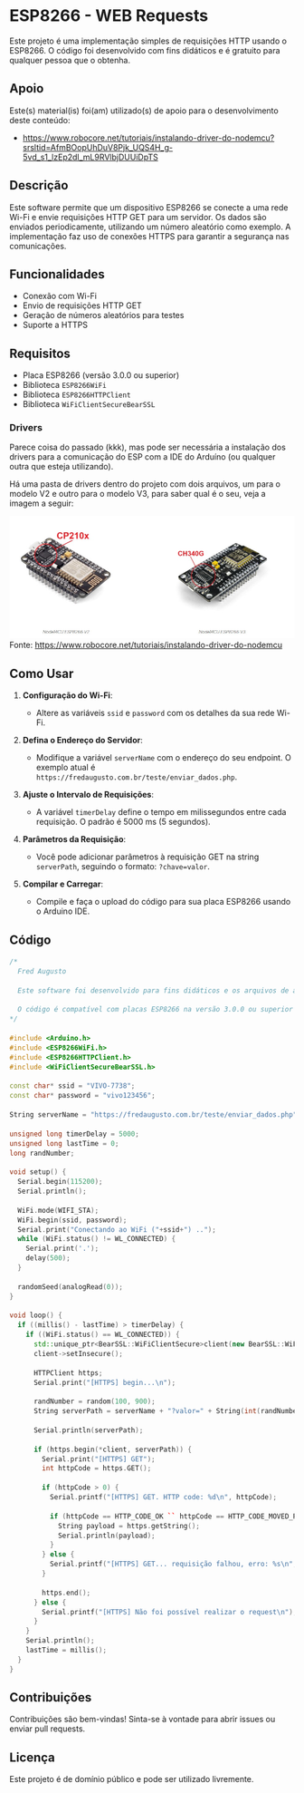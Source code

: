# ESP8266 - WEB Requests

Este projeto é uma implementação simples de requisições HTTP usando o ESP8266. O código foi desenvolvido com fins didáticos e é gratuito para qualquer pessoa que o obtenha.

## Apoio

Este(s) material(is) foi(am) utilizado(s) de apoio para o desenvolvimento deste conteúdo:

- https://www.robocore.net/tutoriais/instalando-driver-do-nodemcu?srsltid=AfmBOopUhDuV8Pjk_UQS4H_g-5vd_s1_lzEp2dl_mL9RVlbjDUUiDpTS

## Descrição

Este software permite que um dispositivo ESP8266 se conecte a uma rede Wi-Fi e envie requisições HTTP GET para um servidor. Os dados são enviados periodicamente, utilizando um número aleatório como exemplo. A implementação faz uso de conexões HTTPS para garantir a segurança nas comunicações.

## Funcionalidades

- Conexão com Wi-Fi
- Envio de requisições HTTP GET
- Geração de números aleatórios para testes
- Suporte a HTTPS

## Requisitos

- Placa ESP8266 (versão 3.0.0 ou superior)
- Biblioteca `ESP8266WiFi`
- Biblioteca `ESP8266HTTPClient`
- Biblioteca `WiFiClientSecureBearSSL`

### Drivers

Parece coisa do passado (kkk), mas pode ser necessária a instalação dos drivers para a comunicação do ESP com a IDE do Arduíno (ou qualquer outra que esteja utilizando).

Há uma pasta de drivers dentro do projeto com dois arquivos, um para o modelo V2 e outro para o modelo V3, para saber qual é o seu, veja a imagem a seguir:

![Diferenças V2 e V3](drivers/diferenca_v2_v3.jpg)
Fonte: https://www.robocore.net/tutoriais/instalando-driver-do-nodemcu

## Como Usar

1. **Configuração do Wi-Fi**: 
   - Altere as variáveis `ssid` e `password` com os detalhes da sua rede Wi-Fi.

2. **Defina o Endereço do Servidor**:
   - Modifique a variável `serverName` com o endereço do seu endpoint. O exemplo atual é `https://fredaugusto.com.br/teste/enviar_dados.php`.

3. **Ajuste o Intervalo de Requisições**:
   - A variável `timerDelay` define o tempo em milissegundos entre cada requisição. O padrão é 5000 ms (5 segundos).

4. **Parâmetros da Requisição**:
   - Você pode adicionar parâmetros à requisição GET na string `serverPath`, seguindo o formato: `?chave=valor`.

5. **Compilar e Carregar**:
   - Compile e faça o upload do código para sua placa ESP8266 usando o Arduino IDE.

## Código

```cpp
/*
  Fred Augusto
  
  Este software foi desenvolvido para fins didáticos e os arquivos de associados são gratuitos a qualquer pessoa que obtenha uma cópia.

  O código é compatível com placas ESP8266 na versão 3.0.0 ou superior
*/

#include <Arduino.h>
#include <ESP8266WiFi.h>
#include <ESP8266HTTPClient.h>
#include <WiFiClientSecureBearSSL.h>

const char* ssid = "VIVO-7738";
const char* password = "vivo123456";

String serverName = "https://fredaugusto.com.br/teste/enviar_dados.php";

unsigned long timerDelay = 5000;
unsigned long lastTime = 0;
long randNumber;

void setup() {
  Serial.begin(115200);
  Serial.println();

  WiFi.mode(WIFI_STA);
  WiFi.begin(ssid, password);
  Serial.print("Conectando ao WiFi ("+ssid+") ..");
  while (WiFi.status() != WL_CONNECTED) {
    Serial.print('.');
    delay(500);
  }

  randomSeed(analogRead(0));
}

void loop() {
  if ((millis() - lastTime) > timerDelay) {
    if ((WiFi.status() == WL_CONNECTED)) {
      std::unique_ptr<BearSSL::WiFiClientSecure>client(new BearSSL::WiFiClientSecure);
      client->setInsecure();
      
      HTTPClient https;
      Serial.print("[HTTPS] begin...\n");

      randNumber = random(100, 900);
      String serverPath = serverName + "?valor=" + String(int(randNumber));

      Serial.println(serverPath);
      
      if (https.begin(*client, serverPath)) {
        Serial.print("[HTTPS] GET");
        int httpCode = https.GET();

        if (httpCode > 0) {
          Serial.printf("[HTTPS] GET. HTTP code: %d\n", httpCode);
          
          if (httpCode == HTTP_CODE_OK `` httpCode == HTTP_CODE_MOVED_PERMANENTLY) {
            String payload = https.getString();
            Serial.println(payload);
          }
        } else {
          Serial.printf("[HTTPS] GET... requisição falhou, erro: %s\n", https.errorToString(httpCode).c_str());
        }
  
        https.end();
      } else {
        Serial.printf("[HTTPS] Não foi possível realizar o request\n");
      }
    }
    Serial.println();    
    lastTime = millis();
  }
}
```

## Contribuições

Contribuições são bem-vindas! Sinta-se à vontade para abrir issues ou enviar pull requests.

## Licença

Este projeto é de domínio público e pode ser utilizado livremente.
